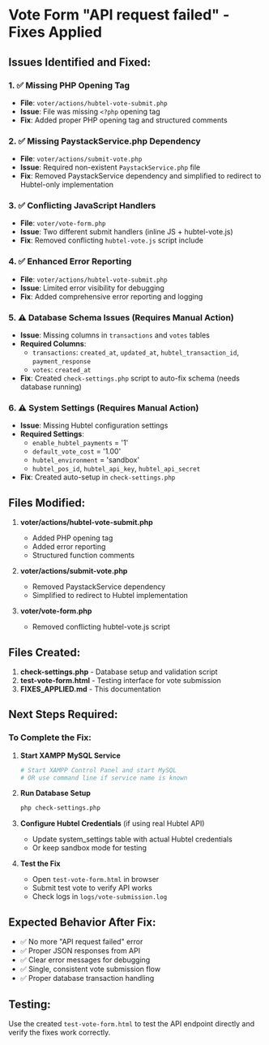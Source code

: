 # Vote Form "API request failed" - Fixes Applied

## Issues Identified and Fixed:

### 1. ✅ **Missing PHP Opening Tag**
- **File**: `voter/actions/hubtel-vote-submit.php`
- **Issue**: File was missing `<?php` opening tag
- **Fix**: Added proper PHP opening tag and structured comments

### 2. ✅ **Missing PaystackService.php Dependency**
- **File**: `voter/actions/submit-vote.php`
- **Issue**: Required non-existent `PaystackService.php` file
- **Fix**: Removed PaystackService dependency and simplified to redirect to Hubtel-only implementation

### 3. ✅ **Conflicting JavaScript Handlers**
- **File**: `voter/vote-form.php`
- **Issue**: Two different submit handlers (inline JS + hubtel-vote.js)
- **Fix**: Removed conflicting `hubtel-vote.js` script include

### 4. ✅ **Enhanced Error Reporting**
- **File**: `voter/actions/hubtel-vote-submit.php`
- **Issue**: Limited error visibility for debugging
- **Fix**: Added comprehensive error reporting and logging

### 5. ⚠️ **Database Schema Issues** (Requires Manual Action)
- **Issue**: Missing columns in `transactions` and `votes` tables
- **Required Columns**:
  - `transactions`: `created_at`, `updated_at`, `hubtel_transaction_id`, `payment_response`
  - `votes`: `created_at`
- **Fix**: Created `check-settings.php` script to auto-fix schema (needs database running)

### 6. ⚠️ **System Settings** (Requires Manual Action)
- **Issue**: Missing Hubtel configuration settings
- **Required Settings**:
  - `enable_hubtel_payments` = '1'
  - `default_vote_cost` = '1.00'
  - `hubtel_environment` = 'sandbox'
  - `hubtel_pos_id`, `hubtel_api_key`, `hubtel_api_secret`
- **Fix**: Created auto-setup in `check-settings.php`

## Files Modified:

1. **voter/actions/hubtel-vote-submit.php**
   - Added PHP opening tag
   - Added error reporting
   - Structured function comments

2. **voter/actions/submit-vote.php**
   - Removed PaystackService dependency
   - Simplified to redirect to Hubtel implementation

3. **voter/vote-form.php**
   - Removed conflicting hubtel-vote.js script

## Files Created:

1. **check-settings.php** - Database setup and validation script
2. **test-vote-form.html** - Testing interface for vote submission
3. **FIXES_APPLIED.md** - This documentation

## Next Steps Required:

### To Complete the Fix:

1. **Start XAMPP MySQL Service**
   ```bash
   # Start XAMPP Control Panel and start MySQL
   # OR use command line if service name is known
   ```

2. **Run Database Setup**
   ```bash
   php check-settings.php
   ```

3. **Configure Hubtel Credentials** (if using real Hubtel API)
   - Update system_settings table with actual Hubtel credentials
   - Or keep sandbox mode for testing

4. **Test the Fix**
   - Open `test-vote-form.html` in browser
   - Submit test vote to verify API works
   - Check logs in `logs/vote-submission.log`

## Expected Behavior After Fix:

- ✅ No more "API request failed" error
- ✅ Proper JSON responses from API
- ✅ Clear error messages for debugging
- ✅ Single, consistent vote submission flow
- ✅ Proper database transaction handling

## Testing:

Use the created `test-vote-form.html` to test the API endpoint directly and verify the fixes work correctly.
